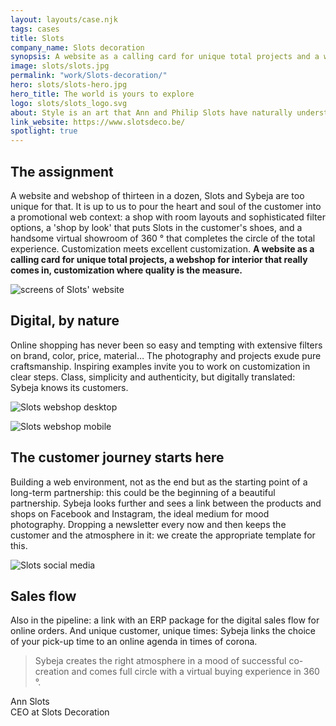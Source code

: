 ```yaml
---
layout: layouts/case.njk
tags: cases
title: Slots
company_name: Slots decoration
synopsis: A website as a calling card for unique total projects and a webshop for interiors that really comes in.
image: slots/slots.jpg
permalink: "work/Slots-decoration/"
hero: slots/slots-hero.jpg
hero_title: The world is yours to explore
logo: slots/slots_logo.svg
about: Style is an art that Ann and Philip Slots have naturally understood for over 25 years. Slots Décoration is a warm house of confidence when it comes to decoration, interior design, customization and fashion. Knowledge, an eagle eye for detail and noble materials, elegance, authenticity, personality, simplicity and class make Slots a reference in West Flanders and far beyond.
link_website: https://www.slotsdeco.be/
spotlight: true
---
```


## The assignment 

A website and webshop of thirteen in a dozen, Slots and Sybeja are too unique for that. It is up to us to pour the heart and soul of the customer into a promotional web context: a shop with room layouts and sophisticated filter options, a 'shop by look' that puts Slots in the customer's shoes, and a handsome virtual showroom of 360 ° that completes the circle of the total experience. Customization meets excellent customization.
**A website as a calling card for unique total projects, a webshop for interior that really comes in, customization where quality is the measure.**

![screens of Slots' website](../../static/images/cases/slots/slots_screens.png)

## Digital, by nature

Online shopping has never been so easy and tempting with extensive filters on brand, color, price, material… The photography and projects exude pure craftsmanship. Inspiring examples invite you to work on customization in clear steps. Class, simplicity and authenticity, but digitally translated: Sybeja knows its customers.

![Slots webshop desktop](../../static/images/cases/slots/slots-webshop-desktop.jpg)

![Slots webshop mobile](../../static/images/cases/slots/slots-webshop-mobile.jpg)



## The customer journey starts here

Building a web environment, not as the end but as the starting point of a long-term partnership: this could be the beginning of a beautiful partnership. Sybeja looks further and sees a link between the products and shops on Facebook and Instagram, the ideal medium for mood photography. Dropping a newsletter every now and then keeps the customer and the atmosphere in it: we create the appropriate template for this.

![Slots social media](../../static/images/cases/slots/slots-social-media.png)

## Sales flow

Also in the pipeline: a link with an ERP package for the digital sales flow for online orders. And unique customer, unique times: Sybeja links the choice of your pick-up time to an online agenda in times of corona.

> Sybeja creates the right atmosphere in a mood of successful co-creation and comes full circle with a virtual buying experience in 360 °.

Ann Slots <br>
CEO at Slots Decoration